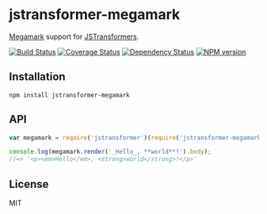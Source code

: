 # jstransformer-megamark

[Megamark](https://github.com/bevacqua/megamark) support for [JSTransformers](http://github.com/jstransformers).

[![Build Status](https://img.shields.io/travis/jstransformers/jstransformer-megamark/master.svg)](https://travis-ci.org/jstransformers/jstransformer-megamark)
[![Coverage Status](https://img.shields.io/coveralls/jstransformers/jstransformer-megamark/master.svg)](https://coveralls.io/r/jstransformers/jstransformer-megamark?branch=master)
[![Dependency Status](https://img.shields.io/david/jstransformers/jstransformer-megamark/master.svg)](http://david-dm.org/jstransformers/jstransformer-megamark)
[![NPM version](https://img.shields.io/npm/v/jstransformer-megamark.svg)](https://www.npmjs.org/package/jstransformer-megamark)

## Installation

    npm install jstransformer-megamark

## API

```js
var megamark = require('jstransformer')(require('jstransformer-megamark'));

console.log(megamark.render('_Hello_, **world**!').body);
//=> '<p><em>Hello</em>, <strong>world</strong>!</p>'
```

## License

MIT
